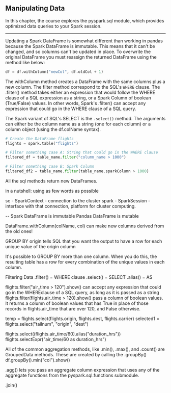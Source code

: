 ## Manipulating Data 
In this chapter, the course explores the pyspark.sql module, which provides optimized data queries to your Spark session.

--------------

Updating a Spark DataFrame is somewhat different than working in pandas because the Spark DataFrame is immutable. This means that it can't be changed, and so columns can't be updated in place. To overwrite the original DataFrame you must reassign the returned DataFrame using the method like below:

```python
df = df.withColumn("newCol", df.oldCol + 1)
```

The withColumn method creates a DataFrame with the same columns plus a new column. The filter method correspond to the SQL's `WHERE` clause. The .filter() method takes either an expression that would follow the WHERE clause of a SQL expression as a string, or a Spark Column of boolean (True/False) values. In other words, Spark's .filter() can accept any expression that could go in the WHERE clause of a SQL query.


The Spark variant of SQL's SELECT is the `.select()` method. The arguments can either be the column name as a string (one for each column) or a column object (using the df.colName syntax).

```python
# Create the DataFrame flights
flights = spark.table("flights")

# Filter something case A: String that could go in the WHERE clause
filtered_df = table_name.filter("column_name > 1000")

# Filter something case B: Spark Column
filtered_df2 = table_name.filter(table_name.sparkColumn > 1000)
```


All the sql methods return new DataFrames. 

in a nutshell: using as few words as possible

sc - SparkContext - connection to the cluster
spark - SparkSession - interface with that connection, platform for cluster computing.

\--
Spark DataFrame is immutable
Pandas DataFrame is mutable

DataFrame.withColumn(colName, col)
	can make new columns derived from the old ones!
	
GROUP BY origin tells SQL that you want the output to have a row for each unique value of the origin column

It's possible to GROUP BY more than one column. When you do this, the resulting table has a row for every combination of the unique values in each column. 

Filtering Data
	.filter() = WHERE clause
	.select() = SELECT
	.alias() = AS
	
flights.filter("air_time > 120").show()
	can accept any expression that could go in the WHEREclause of a SQL query, as long as it is passed as a string
flights.filter(flights.air_time > 120).show()
	pass a column of boolean values. It returns a column of boolean values that has True in place of those records in flights.air_time that are over 120, and False otherwise.
	
temp = flights.select(flights.origin, flights.dest, flights.carrier)
selected1 = flights.select("tailnum", "origin", "dest")

flights.select((flights.air_time/60).alias("duration_hrs"))
flights.selectExpr("air_time/60 as duration_hrs")

All of the common aggregation methods, like .min(), .max(), and .count() are GroupedData methods. These are created by calling the .groupBy()
	df.groupBy().min("col").show()
	
.agg()
	lets you pass an aggregate column expression that uses any of the aggregate functions from the pyspark.sql.functions submodule.
	
.join()
		
